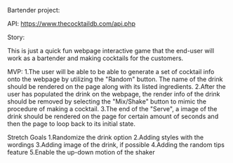 Bartender project:

API: https://www.thecocktaildb.com/api.php

Story:

This is just a quick fun webpage interactive game that the end-user will work as a bartender and making cocktails for the customers.


MVP:
1.The user will be able to be able to generate a set of cocktail info onto the webpage by utilizing the "Random" button. The name of the drink should be rendered on the page along with its listed ingredients. 
2.After the user has populated the drink on the webpage, the render info of the drink should be removed by selecting the "Mix/Shake" button to mimic the procedure of making a cocktail.
3.The end of the "Serve", a image of the drink should be rendered on the page for certain amount of seconds and then the page to loop back to its initial state.


Stretch Goals
1.Randomize the drink option
2.Adding styles with the wordings
3.Adding image of the drink, if possible
4.Adding the random tips feature
5.Enable the up-down motion of the shaker

